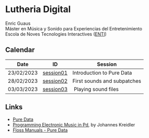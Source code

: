 # Lutheria Digital
Enric Guaus  
Máster en Música y Sonido para Experiencias del Entretenimiento  
Escola de Noves Tecnologies Interactives (<a href="https://enti.cat/" target="_blank">ENTI</a>)  

## Calendar

| Date | ID | Session |
|---|---|---|
| 23/02/2023 | [session01](session01) | Introduction to Pure Data|
| 28/02/2023 | [session02](session02) | First sounds and subpatches|
| 03/03/2023 | [session03](session03) | Playing sound files|

## Links

* [Pure Data](https://puredata.info/)
* [Programming Electronic Music in Pd](http://www.pd-tutorial.com/english/index.html), by Johannes Kreidler
* [Floss Manuals - Pure Data](http://archive.flossmanuals.net/pure-data/)
